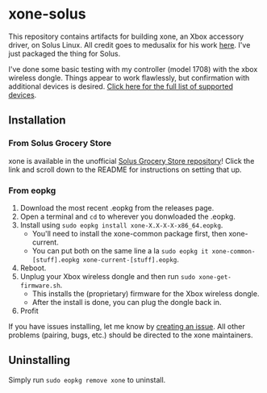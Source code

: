 # xone-solus
This repository contains artifacts for building xone, an Xbox accessory driver, on Solus Linux. All credit goes to medusalix for his work [here](https://github.com/medusalix/xone). I've just packaged the thing for Solus.

I've done some basic testing with my controller (model 1708) with the xbox wireless dongle. Things appear to work flawlessly, but confirmation with additional devices is desired. [Click here for the full list of supported devices](https://github.com/medusalix/xone#supported-devices).

## Installation

### From Solus Grocery Store
xone is available in the unofficial [Solus Grocery Store repository](https://gitlab.com/solus-grocery-store/solus-grocery-store)! Click the link and scroll down to the README for instructions on setting that up.

### From eopkg
1. Download the most recent .eopkg from the releases page.
2. Open a terminal and `cd` to wherever you donwloaded the .eopkg.
3. Install using `sudo eopkg install xone-X.X-X-X-x86_64.eopkg`.
    - You'll need to install the xone-common package first, then xone-current.
    - You can put both on the same line a la `sudo eopkg it xone-common-[stuff].eopkg xone-current-[stuff].eopkg`.
4. Reboot.
5. Unplug your Xbox wireless dongle and then run `sudo xone-get-firmware.sh`.
    - This installs the (proprietary) firmware for the Xbox wireless dongle.
    - After the install is done, you can plug the dongle back in.
6. Profit

If you have issues installing, let me know by [creating an issue](https://github.com/infinitymdm/xone-solus/issues). All other problems (pairing, bugs, etc.) should be directed to the xone maintainers.

## Uninstalling
Simply run `sudo eopkg remove xone` to uninstall.
